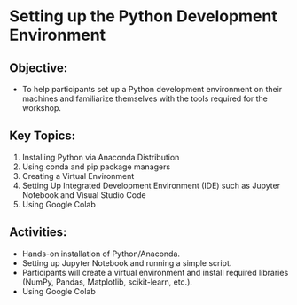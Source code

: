 # Setting up the Python Development Environment

## Objective:
- To help participants set up a Python development environment on their machines and familiarize themselves with the tools required for the workshop.

## Key Topics:

1) Installing Python via Anaconda Distribution
2) Using conda and pip package managers
3) Creating a Virtual Environment
4) Setting Up Integrated Development Environment (IDE)  such as Jupyter Notebook and Visual Studio Code
5) Using Google Colab

## Activities:
- Hands-on installation of Python/Anaconda.
- Setting up Jupyter Notebook and running a simple script.
- Participants will create a virtual environment and install required libraries  (NumPy, Pandas, Matplotlib, scikit-learn, etc.).
- Using Google Colab







